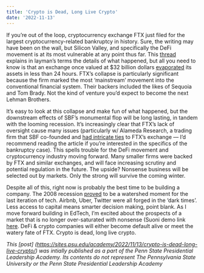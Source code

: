 ```yaml
---
title: 'Crypto is Dead, Long Live Crypto'
date: '2022-11-13'
---
```


If you’re out of the loop, cryptocurrency exchange FTX just filed for the largest cryptocurrency-related bankruptcy in history. Sure, the writing may have been on the wall, but Silicon Valley, and specifically the DeFi movement is at its most vulnerable at any point thus far. This [thread](https://twitter.com/petergyang/status/1591447811844775937) explains in layman’s terms the details of what happened, but all you need to know is that an exchange once valued at $32 billion dollars [evaporated](https://www.wsj.com/articles/how-ftx-sam-bankman-fried-went-from-crypto-golden-boy-to-villain-11668199208) its assets in less than 24 hours. FTX’s collapse is particularly significant because the firm marked the most ‘mainstream’ movement into the conventional financial system. Their backers included the likes of Sequoia and Tom Brady. Not the kind of venture you’d expect to become the next Lehman Brothers.

It’s easy to look at this collapse and make fun of what happened, but the downstream effects of SBF’s monumental flop will be long lasting, in tandem with the looming recession. It’s increasingly clear that FTX’s lack of oversight cause many issues (particularly w/ Alameda Research, a trading firm that SBF co-founded and [had intricate ties](https://www.coindesk.com/business/2022/11/02/divisions-in-sam-bankman-frieds-crypto-empire-blur-on-his-trading-titan-alamedas-balance-sheet/) to FTX’s exchange — I’d recommend reading the article if you’re interested in the specifics of the bankruptcy case). This spells trouble for the DeFi movement and cryptocurrency industry moving forward. Many smaller firms were backed by FTX and similar exchanges, and will face increasing scrutiny and potential regulation in the future. The upside? Nonsense business will be selected out by markets. Only the strong will survive the coming winter.

Despite all of this, right now is probably the best time to be building a company. The 2008 recession [proved](https://twitter.com/antoniogm/status/1591829689076965377) to be a watershed moment for the last iteration of tech. Airbnb, Uber, Twitter were all forged in the ‘dark times’. Less access to capital means smarter decision making, point blank. As I move forward building in EdTech, I’m excited about the prospects of a market that is no longer over-saturated with nonsense (Suoni demo link [here](https://suoni-build-3.webflow.io/!). DeFi & crypto companies will either become default alive or meet the watery fate of FTX. Crypto is dead, long live crypto.

*This [post] (https://sites.psu.edu/academy/2022/11/13/crypto-is-dead-long-live-crypto/) was intially published as a part of the Penn State Presidential Leadership Academy. Its contents do not represent The Pennsylvania State University or the Penn State Presidential Leadership Academy*